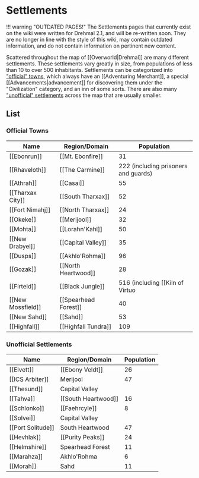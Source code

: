 # Settlements

!!! warning "OUTDATED PAGES!"
    The Settlements pages that currently exist on the wiki were written for Drehmal 2.1, and will be re-written soon. They are no longer in line with the style of this wiki, may contain outdated information, and do not contain information on pertinent new content.

Scattered throughout the map of [[Overworld|Drehmal]] are many different settlements. These settlements vary greatly in size, from populations of less than 10 to over 500 inhabitants. Settlements can be categorized into ["official" towns](/World/Drehmal/Settlements/Official_Towns/), which always have an [[Adventuring Merchant]], a special [[Advancements|advancement]] for discovering them under the "Civilization" category, and an inn of some sorts. There are also many ["unofficial" settlements](/World/Drehmal/Settlements/Other_Settlements/) across the map that are usually smaller.

## List

### Official Towns

| Name                | Region/Domain        | Population                                      |
| ------------------- | ---------------------| ----------------------------------------------- |
| [[Ebonrun]]         | [[Mt. Ebonfire]]     | 31                                              |
| [[Rhaveloth]]       | [[The Carmine]]      | 222 (including prisoners and guards)            |
| [[Athrah]]          | [[Casai]]            | 55                                              |
| [[Tharxax City]]    | [[South Tharxax]]    | 52                                              |
| [[Fort Nimahj]]     | [[North Tharxax]]    | 24                                              |
| [[Okeke]]           | [[Merijool]]         | 32                                              |
| [[Mohta]]           | [[Lorahn'Kahl]]      | 50                                              |
| [[New Drabyel]]     | [[Capital Valley]]   | 35                                              | 
| [[Dusps]]           | [[Akhlo'Rohma]]      | 96                                              |
| [[Gozak]]           | [[North Heartwood]]  | 28                                              |
| [[Firteid]]         | [[Black Jungle]]     | 516 (including [[Kiln of Virtuo|Kiln]] district) |
| [[New Mossfield]]   | [[Spearhead Forest]] | 40                                              |     
| [[New Sahd]]        | [[Sahd]]             | 53                                              |                    
| [[Highfall]]        | [[Highfall Tundra]]  | 109                                             |        

### Unofficial Settlements

| Name                | Region/Domain        | Population                                      |
| ------------------- | ---------------------| ----------------------------------------------- |
| [[Elvett]]          | [[Ebony Veldt]]      | 26                                              |
| [[ICS Arbiter]]     | Merijool             | 47                                              |
| [[Thesund]]         | Capital Valley       |                                                 |
| [[Tahva]]           | [[South Heartwood]]  | 16                                              |
| [[Schlonko]]        | [[Faehrcyle]]        | 8                                               |
| [[Solvei]]          | Capital Valley       |                                                 |
| [[Port Solitude]]   | South Heartwood      | 47                                              |
| [[Hevhlak]]         | [[Purity Peaks]]     | 24                                              |
| [[Helmshire]]       | Spearhead Forest     | 11                                              |
| [[Marahza]]         | Akhlo'Rohma          | 6                                               |              
| [[Morah]]           | Sahd                 | 11                                              |          
